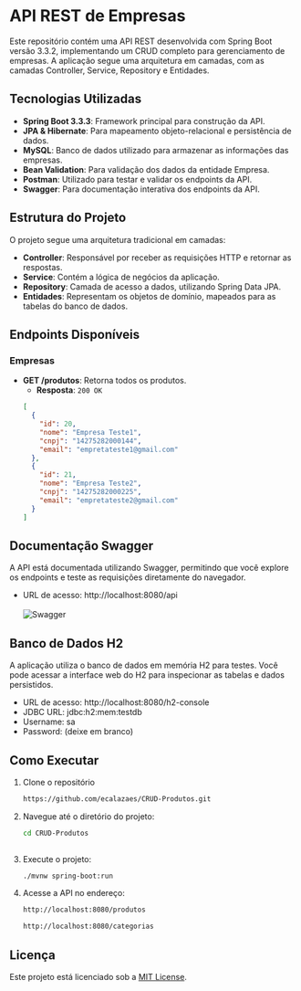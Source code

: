 # API REST de Empresas

Este repositório contém uma API REST desenvolvida com Spring Boot versão 3.3.2, implementando um CRUD completo para gerenciamento de empresas. 
A aplicação segue uma arquitetura em camadas, com as camadas Controller, Service, Repository e Entidades.

## Tecnologias Utilizadas

- **Spring Boot 3.3.3**: Framework principal para construção da API.
- **JPA & Hibernate**: Para mapeamento objeto-relacional e persistência de dados.
- **MySQL**: Banco de dados utilizado para armazenar as informações das empresas.
- **Bean Validation**: Para validação dos dados da entidade Empresa.
- **Postman**: Utilizado para testar e validar os endpoints da API.
- **Swagger**: Para documentação interativa dos endpoints da API.

## Estrutura do Projeto

O projeto segue uma arquitetura tradicional em camadas:

- **Controller**: Responsável por receber as requisições HTTP e retornar as respostas.
- **Service**: Contém a lógica de negócios da aplicação.
- **Repository**: Camada de acesso a dados, utilizando Spring Data JPA.
- **Entidades**: Representam os objetos de domínio, mapeados para as tabelas do banco de dados.

## Endpoints Disponíveis 

### Empresas

- **GET /produtos**: Retorna todos os produtos.
  - **Resposta**: `200 OK`
  ```json
  [
    {
      "id": 20,
      "nome": "Empresa Teste1",
      "cnpj": "14275282000144",
      "email": "empretateste1@gmail.com"
    },
    {
      "id": 21,
      "nome": "Empresa Teste2",
      "cnpj": "14275282000225",
      "email": "empretateste2@gmail.com"
    }
  ]

## Documentação Swagger
A API está documentada utilizando Swagger, permitindo que você explore os endpoints e teste as requisições diretamente do navegador.

- URL de acesso: http://localhost:8080/api  
<br>![Swagger](img/swagger.png)

## Banco de Dados H2
A aplicação utiliza o banco de dados em memória H2 para testes. Você pode acessar a interface web do H2 para inspecionar as tabelas e dados persistidos.

- URL de acesso: http://localhost:8080/h2-console
- JDBC URL: jdbc:h2:mem:testdb
- Username: sa
- Password: (deixe em branco)

## Como Executar
1. Clone o repositório
   ```bash
   https://github.com/ecalazaes/CRUD-Produtos.git
   
2. Navegue até o diretório do projeto:
   ```bash
   cd CRUD-Produtos
  
3. Execute o projeto:
   ```bash
   ./mvnw spring-boot:run

4. Acesse a API no endereço:
   ```bash
   http://localhost:8080/produtos
   ```
   
   ```bash
   http://localhost:8080/categorias

## Licença

Este projeto está licenciado sob a [MIT License](LICENSE).

